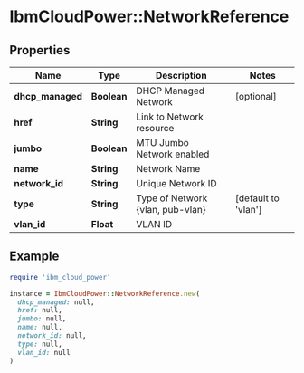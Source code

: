 # IbmCloudPower::NetworkReference

## Properties

| Name | Type | Description | Notes |
| ---- | ---- | ----------- | ----- |
| **dhcp_managed** | **Boolean** | DHCP Managed Network | [optional] |
| **href** | **String** | Link to Network resource |  |
| **jumbo** | **Boolean** | MTU Jumbo Network enabled |  |
| **name** | **String** | Network Name |  |
| **network_id** | **String** | Unique Network ID |  |
| **type** | **String** | Type of Network {vlan, pub-vlan} | [default to &#39;vlan&#39;] |
| **vlan_id** | **Float** | VLAN ID |  |

## Example

```ruby
require 'ibm_cloud_power'

instance = IbmCloudPower::NetworkReference.new(
  dhcp_managed: null,
  href: null,
  jumbo: null,
  name: null,
  network_id: null,
  type: null,
  vlan_id: null
)
```

